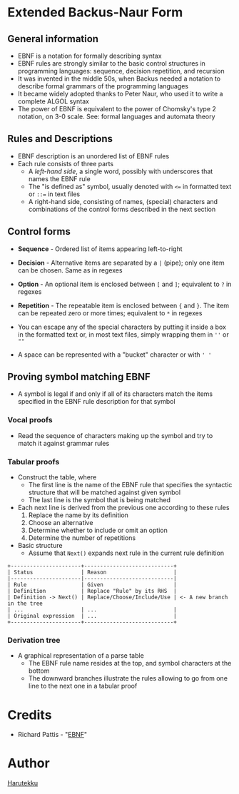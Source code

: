 # Extended Backus-Naur Form

## General information

- EBNF is a notation for formally describing syntax
- EBNF rules are strongly similar to the basic control structures in programming
  languages: sequence, decision repetition, and recursion
- It was invented in the middle 50s, when Backus needed a notation to describe
  formal grammars of the programming languages
- It became widely adopted thanks to Peter Naur, who used it to write a complete
  ALGOL syntax
- The power of EBNF is equivalent to the power of Chomsky's type 2 notation, 
  on 3-0 scale. See: formal languages and automata theory

## Rules and Descriptions

- EBNF description is an unordered list of EBNF rules
- Each rule consists of three parts
  - A _left-hand side_, a single word, possibly with underscores
    that names the EBNF rule
  - The "is defined as" symbol, usually denoted with `<=` in formatted text or 
    `::=` in text files
  - A right-hand side, consisting of names, (special) characters and 
    combinations of the control forms described in the next section

## Control forms

- **Sequence** - Ordered list of items appearing left-to-right
- **Decision** - Alternative items are separated by a `|` (pipe); only one item
  can be chosen. Same as in regexes
- **Option** - An optional item is enclosed between `[` and `]`; equivalent to
  `?` in regexes
- **Repetition** - The repeatable item is enclosed between `{` and `}`. The item
  can be repeated zero or more times; equivalent to `*` in regexes

- You can escape any of the special characters by putting it inside a box
  in the formatted text or, in most text files, simply wrapping them in `''` or
  `""`
- A space can be represented with a "bucket" character or with `' '`

## Proving symbol matching EBNF

- A symbol is legal if and only if all of its characters match the items
  specified in the EBNF rule description for that symbol

### Vocal proofs

- Read the sequence of characters making up the symbol and try to match it 
  against grammar rules

### Tabular proofs

- Construct the table, where
  - The first line is the name of the EBNF rule that specifies the syntactic
    structure that will be matched against given symbol
  - The last line is the symbol that is being matched
- Each next line is derived from the previous one according to these rules
  1. Replace the name by its definition
  2. Choose an alternative
  3. Determine whether to include or omit an option
  4. Determine the number of repetitions
- Basic structure
  - Assume that `Next()` expands next rule in the current rule definition

```
+----------------------+----------------------------+
| Status               | Reason                     |
|----------------------|----------------------------|
| Rule                 | Given                      |
| Definition           | Replace "Rule" by its RHS  |
| Definition -> Next() | Replace/Choose/Include/Use | <- A new branch in the tree
| ...                  | ...                        |
| Original expression  | ...                        |
+----------------------+----------------------------+
```

### Derivation tree

- A graphical representation of a parse table
  - The EBNF rule name resides at the top, and symbol characters at the bottom
  - The downward branches illustrate the rules allowing to go from one line to
    the next one in a tabular proof

<!--TODO: Pages from 6 to 19-->

# Credits

- Richard Pattis - "[EBNF](https://www.ics.uci.edu/~pattis/ICS-33/lectures/ebnf.pdf)"

# Author

[Harutekku](https://github.com/harutekku)
